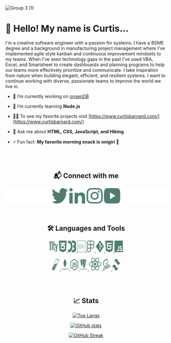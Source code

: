 ![Group 3 (1)](https://user-images.githubusercontent.com/100104319/167516339-f3782b06-2db2-4ba4-999e-35e04b3444c5.png)

# 👋 Hello! My name is Curtis...

I'm a creative software engineer with a passion for systems. I have a BSME degree and a background in manufacturing project management where I've implemented agile style kanban and continuous improvement mindsets to my teams. When I've seen technology gaps in the past I've used VBA, Excel, and Smartsheet to create dashboards and planning programs to help our teams more effectively prioritize and communicate. I take inspiration from nature when building elegant, efficient, and resilient systems. I want to continue working with diverse, passionate teams to improve the world we live in.

- 🔭 I’m currently working on [onsenDB](https://github.com/curtisbarnard/onsenDB)

- 🌱 I’m currently learning **Node.js**

- 👨‍💻 To see my favorite projects visit [https://www.curtisbarnard.com/](https://www.curtisbarnard.com/)

- 💬 Ask me about **HTML, CSS, JavaScript, and Hiking**

- ⚡ Fun fact: **My favorite morning snack is onigiri 🍙**
<br>
<br>
<h2 align="center">📬 Connect with me </h2>
<div align="center" style="background:#ffffff;border-radius:5px;">
<a href="https://twitter.com/oregoncurtis" target="blank"><img align="center" src="https://github.com/curtisbarnard/curtisbarnard/blob/main/svg-icons/twitter.svg" alt="" width="10%" height="48px"/></a>
<a href="https://linkedin.com/in/curtis-barnard-jr" target="blank"><img align="center" src="https://github.com/curtisbarnard/curtisbarnard/blob/main/svg-icons/linkedin.svg" alt="" width="10%" height="48px"/></a>
<a href="https://instagram.com/oregoncurtis" target="blank"><img align="center" src="https://github.com/curtisbarnard/curtisbarnard/blob/main/svg-icons/instagram.svg" alt="" width="10%" height="48px"/></a>
<a href="https://www.youtube.com/channel/UC2QchDGHN3kgrKYNgDKK7lw" target="blank"><img align="center" src="https://github.com/curtisbarnard/curtisbarnard/blob/main/svg-icons/youtube.svg" alt="" width="10%" height="48px"/></a>
</div>
<br>
<br>
<h2 align="center">🛠 Languages and Tools</h2>
<div align="center">
<a href="https://www.11ty.dev/" target="_blank" rel="noreferrer"><img src="https://github.com/curtisbarnard/curtisbarnard/blob/main/svg-icons/11ty.svg" alt="eleventy" width="5%" height="36px"/></a>
<a href="https://www.w3schools.com/css/" target="_blank" rel="noreferrer"> <img src="https://github.com/curtisbarnard/curtisbarnard/blob/main/svg-icons/css3.svg" alt="css3" width="5%" height="36px"/> </a>
<a href="https://d3js.org/" target="_blank" rel="noreferrer"> <img src="https://github.com/curtisbarnard/curtisbarnard/blob/main/svg-icons/d3.svg" alt="d3js" width="5%" height="36px"/> </a>
<a href="https://expressjs.com" target="_blank" rel="noreferrer"> <img src="https://github.com/curtisbarnard/curtisbarnard/blob/main/svg-icons/express.svg" alt="express" width="5%" height="36px"/> </a>
<a href="https://www.figma.com/" target="_blank" rel="noreferrer"> <img src="https://github.com/curtisbarnard/curtisbarnard/blob/main/svg-icons/figma.svg" alt="figma" width="5%" height="36px"/> </a>
<a href="https://git-scm.com/" target="_blank" rel="noreferrer"> <img src="https://github.com/curtisbarnard/curtisbarnard/blob/main/svg-icons/git.svg" alt="git" width="5%" height="36px"/> </a>
<a href="https://www.w3.org/html/" target="_blank" rel="noreferrer"> <img src="https://github.com/curtisbarnard/curtisbarnard/blob/main/svg-icons/html5.svg" alt="html5" width="5%" height="36px"/> </a>
<a href="https://developer.mozilla.org/en-US/docs/Web/JavaScript" target="_blank" rel="noreferrer"> <img src="https://github.com/curtisbarnard/curtisbarnard/blob/main/svg-icons/javascript.svg" alt="javascript" width="5%" height="36px"/> </a>
  
<a href="https://jekyllrb.com/" target="_blank" rel="noreferrer"> <img src="https://github.com/curtisbarnard/curtisbarnard/blob/main/svg-icons/jekyll.svg" alt="jekyll" width="5%" height="36px"/> </a> 
<a href="https://www.mongodb.com/" target="_blank" rel="noreferrer"> <img src="https://github.com/curtisbarnard/curtisbarnard/blob/main/svg-icons/mongodb.svg" alt="mongodb" width="5%" height="36px"/> </a> 
<a href="https://nodejs.org" target="_blank" rel="noreferrer"> <img src="https://github.com/curtisbarnard/curtisbarnard/blob/main/svg-icons/node.svg" alt="nodejs" width="5%" height="36px"/> </a> 
<a href="https://www.postgresql.org" target="_blank" rel="noreferrer"> <img src="https://github.com/curtisbarnard/curtisbarnard/blob/main/svg-icons/postgresql.svg" alt="postgresql" width="5%" height="36px"/> </a> 
<a href="https://reactjs.org/" target="_blank" rel="noreferrer"> <img src="https://github.com/curtisbarnard/curtisbarnard/blob/main/svg-icons/react.svg" alt="react" width="40" height="40"/> </a>
<a href="https://sass-lang.com" target="_blank" rel="noreferrer"> <img src="https://github.com/curtisbarnard/curtisbarnard/blob/main/svg-icons/sass.svg" alt="sass" width="5%" height="36px"/> </a> 
<a href="https://tailwindcss.com/" target="_blank" rel="noreferrer"> <img src="https://github.com/curtisbarnard/curtisbarnard/blob/main/svg-icons/tailwind.svg" alt="tailwind" width="5%" height="36px"/> </a> 
</div>
<br>
<br>
<h2 align="center">📈 Stats</h2>
<div align="center">

[![Top Langs](https://github-readme-stats.vercel.app/api/top-langs/?username=curtisbarnard&theme=vue-dark&hide_border=true&layout=compact&bg_color=0d1117)](https://github.com/anuraghazra/github-readme-stats)

[![GitHub stats](https://github-readme-stats.vercel.app/api?username=curtisbarnard&theme=vue-dark&hide_border=true&bg_color=0d1117)](https://github.com/anuraghazra/github-readme-stats)

[![GitHub Streak](https://github-readme-streak-stats.herokuapp.com?user=curtisbarnard&theme=vue-dark&hide_border=true&background=0d1117)](https://git.io/streak-stats)
</div>
